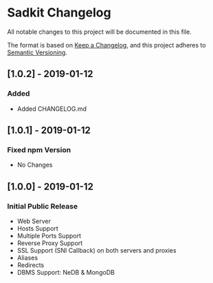 # Sadkit Changelog
All notable changes to this project will be documented in this file.

The format is based on [Keep a Changelog](https://keepachangelog.com/en/1.0.0/),
and this project adheres to [Semantic Versioning](https://semver.org/spec/v2.0.0.html).

## [1.0.2] - 2019-01-12
### Added
- Added CHANGELOG.md

## [1.0.1] - 2019-01-12
### Fixed npm Version
- No Changes

## [1.0.0] - 2019-01-12
### Initial Public Release
- Web Server
- Hosts Support
- Multiple Ports Support
- Reverse Proxy Support
- SSL Support (SNI Callback) on both servers and proxies
- Aliases
- Redirects
- DBMS Support: NeDB & MongoDB